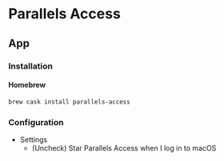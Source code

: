 # Parallels Access

## App

### Installation

#### Homebrew

```sh
brew cask install parallels-access
```

### Configuration

- Settings
  - (Uncheck) Star Parallels Access when I log in to macOS
